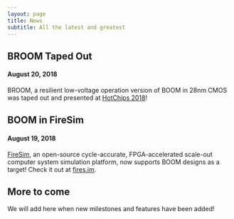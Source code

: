 ```yaml
---
layout: page
title: News 
subtitle: All the latest and greatest 
---
```


## BROOM Taped Out
#### August 20, 2018

BROOM, a resilient low-voltage operation version of BOOM in 28nm CMOS was taped out and presented at [HotChips 2018](http://www.hotchips.org/archives/2010s/hc30/)!

## BOOM in FireSim
#### August 19, 2018

[FireSim](https://fires.im), an open-source cycle-accurate, FPGA-accelerated scale-out computer 
system simulation platform, now supports BOOM designs as a target! Check it out at [fires.im](https://fires.im).

## More to come

We will add here when new milestones and features have been added!
